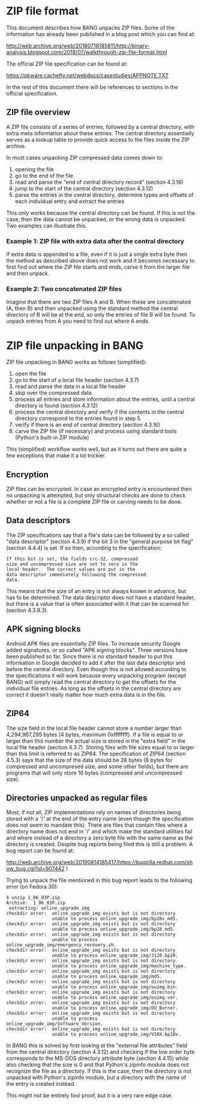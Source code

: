 # ZIP file format

This document describes how BANG unpacks ZIP files. Some of the information has
already been published in a blog post which you can find at:

http://web.archive.org/web/20180718185811/http://binary-analysis.blogspot.com/2018/07/walkthrough-zip-file-format.html

The official ZIP file specification can be found at:

https://pkware.cachefly.net/webdocs/casestudies/APPNOTE.TXT

In the rest of this document there will be references to sections in the
official specification.

## ZIP file overview

A ZIP file consists of a series of entries, followed by a central directory,
with extra meta information about these entries. The central directory
essentially serves as a lookup table to provide quick access to the files inside
the ZIP archive.

In most cases unpacking ZIP compressed data comes down to:

1. opening the file
2. go to the end of the file
3. read and parse the "end of central directory record" (section 4.3.16)
4. jump to the start of the central directory (section 4.3.12)
5. parse the entries in the central directory, determine types and offsets of
   each individual entry and extract the entries

This only works because the central directory can be found. If this is not the
case, then the data cannot be unpacked, or the wrong data is unpacked. Two
examples can illustrate this.

### Example 1: ZIP file with extra data after the central directory

If extra data is appended to a file, even if it is just a single extra byte
then the method as described above does not work and it becomes necessary to
first find out where the ZIP file starts and ends, carve it from the larger
file and then unpack.

### Example 2: Two concatenated ZIP files

Imagine that there are two ZIP files A and B. When these are concatenated (A,
then B) and then unpacked using the standard method the central directory of
B will be at the end, so only the entries of file B will be found. To unpack
entries from A you need to find out where A ends.

# ZIP file unpacking in BANG

ZIP file unpacking in BANG works as follows (simplified):

1. open the file
2. go to the start of a local file header (section 4.3.7)
3. read and parse the data in a local file header
4. skip over the compressed data
5. process all entries and store information about the entries, until a central
   directory is found (section 4.3.12)
6. process the central directory and verify if the contents in the central
   directory correspond to the entries found in step 5.
7. verify if there is an end of central directory (section 4.3.16)
8. carve the ZIP file (if necessary) and process using standard tools
   (Python's built-in ZIP module)

This (simplified) workflow works well, but as it turns out there are quite a
few exceptions that make it a lot trickier.

## Encryption

ZIP files can be encrypted. In case an encrypted entry is encountered then
no unpacking is attempted, but only structural checks are done to check
whether or not a file is a complete ZIP file or carving needs to be done.

## Data descriptors

The ZIP specifications say that a file's data can be followed by a so called
"data descriptor" (section 4.3.9) if the bit 3 in the "general purpose bit
flag" (section 4.4.4) is set. If so then, according to the specification:

    If this bit is set, the fields crc-32, compressed 
    size and uncompressed size are set to zero in the 
    local header.  The correct values are put in the 
    data descriptor immediately following the compressed
    data.

This means that the size of an entry is not always known in advance, but has
to be determined. The data descriptor does not have a standard header, but there
is a value that is often associated with it that can be scanned for (section
4.3.9.3).

## APK signing blocks

Android APK files are essentially ZIP files. To increase security Google added
signatures, or so called "APK signing blocks". Three versions have been
published so far. Since there is no standard header to put this information in
Google decided to add it after the last data descriptor and before the central
directory. Even though this is not allowed according to the specifications it
will work because every unpacking program (except BANG) will simply read the
central directory to get the offsets for the individual file entries. As long
as the offsets in the central directory are correct it doesn't really matter
how much extra data is in the file.

## ZIP64

The size field in the local file header cannot store a number larger than
4,294,967,295 bytes (4 bytes, maximum 0xffffffff). If a file is equal to or
larger than this number the actual size is stored in the "extra field" in the
local file header (section 4.3.7). Storing files with file sizes equal to or
larger than this limit is referred to as ZIP64. The specification of ZIP64
(section 4.5.3) says that the size of the data should be 28 bytes (8 bytes for
compressed and uncompresed size, and some other fields), but there are programs
that will only store 16 bytes (compressed and uncompressed size).

## Directories unpacked as regular files

Most, if not all, ZIP implementations rely on names of directories being stored
with a '/' at the end of the entry name (even though the specification does not
seem to mandate this). There are files that contain files where a directory
name does not end in '/' and which make the standard utilities fail and where
instead of a directory a zero byte file with the same name as the directory is
created. Despite bug reports being filed this is still a problem. A bug report
can be found at:

http://web.archive.org/web/20190814185417/https://bugzilla.redhat.com/show_bug.cgi?id=907442 )

Trying to unpack the file mentioned in this bug report leads to the following
error (on Fedora 30):

    $ unzip 1_06_03P.zip
    Archive:  1_06_03P.zip
     extracting: online_upgrade_img
    checkdir error:  online_upgrade_img exists but is not directory
                     unable to process online_upgrade_img/bp28v_md5.
    checkdir error:  online_upgrade_img exists but is not directory
                     unable to process online_upgrade_img/bp28_md5.
    checkdir error:  online_upgrade_img exists but is not directory
                     unable to process online_upgrade_img/emergency_recovery.sh.
    checkdir error:  online_upgrade_img exists but is not directory
                     unable to process online_upgrade_img/J120.bp28.
    checkdir error:  online_upgrade_img exists but is not directory
                     unable to process online_upgrade_img/machine_type.
    checkdir error:  online_upgrade_img exists but is not directory
                     unable to process online_upgrade_img/md5.
    checkdir error:  online_upgrade_img exists but is not directory
                     unable to process online_upgrade_img/ouimg.bin.
    checkdir error:  online_upgrade_img exists but is not directory
                     unable to process online_upgrade_img/ouimg.ver.
    checkdir error:  online_upgrade_img exists but is not directory
                     unable to process online_upgrade_img/OU_Burner.
    checkdir error:  online_upgrade_img exists but is not directory
                     unable to process online_upgrade_img/Software_Version.
    checkdir error:  online_upgrade_img exists but is not directory
                     unable to process online_upgrade_img/V10X.bp28v.

In BANG this is solved by first looking at the "external file attributes"
field from the central directory (section 4.3.12) and checking if the low
order byte corresponds to the MS-DOS directory attribute byte (section 4.4.15)
while also checking that the size is 0 and that Python's zipinfo module does
not recognize the file as a directory. If this is the case, then the directory
is not unpacked with Python's zipinfo module, but a directory with the name of
the entry is created instead.

This might not be entirely fool proof, but it is a very rare edge case.
